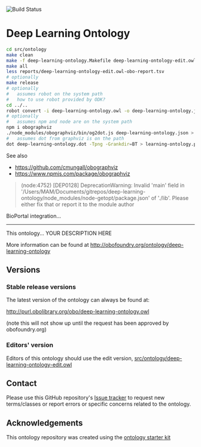 
![Build Status](https://github.com/turbomam/deep-learning-ontology/workflows/CI/badge.svg)
# Deep Learning Ontology



```Bash
cd src/ontology
make clean
make -f deep-learning-ontology.Makefile deep-learning-ontology-edit.owl
make all
less reports/deep-learning-ontology-edit.owl-obo-report.tsv
# optionally
make release
# optionally
#   assumes robot on the system path
#   how to use robot provided by ODK?
cd ../..
robot convert -i deep-learning-ontology.owl -o deep-learning-ontology.json
# optionally
#   assumes npm and node are on the system path
npm i obographviz
./node_modules/obographviz/bin/og2dot.js deep-learning-ontology.json > deep-learning-ontology.dot
#   assumes dot from graphviz is on the path
dot deep-learning-ontology.dot -Tpng -Grankdir=BT > learning-ontology.png

```

See also
- https://github.com/cmungall/obographviz
- https://www.npmjs.com/package/obographviz

> (node:4752) [DEP0128] DeprecationWarning: Invalid 'main' field in '/Users/MAM/Documents/gitrepos/deep-learning-ontology/node_modules/node-getopt/package.json' of './lib'. Please either fix that or report it to the module author

BioPortal integration...

----

This ontology... YOUR DESCRIPTION HERE

More information can be found at http://obofoundry.org/ontology/deep-learning-ontology

## Versions

### Stable release versions

The latest version of the ontology can always be found at:

http://purl.obolibrary.org/obo/deep-learning-ontology.owl

(note this will not show up until the request has been approved by obofoundry.org)

### Editors' version

Editors of this ontology should use the edit version, [src/ontology/deep-learning-ontology-edit.owl](src/ontology/deep-learning-ontology-edit.owl)

## Contact

Please use this GitHub repository's [Issue tracker](https://github.com/turbomam/deep-learning-ontology/issues) to request new terms/classes or report errors or specific concerns related to the ontology.

## Acknowledgements

This ontology repository was created using the [ontology starter kit](https://github.com/INCATools/ontology-starter-kit)
